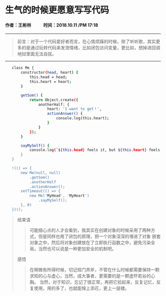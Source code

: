# 生气的时候更愿意写写代码
#### 作者：王彬林 &nbsp;&nbsp; &nbsp; &nbsp; &nbsp; &nbsp;   时间：2018.10.11 /PM 17:18

------------------------------------------------------------------
>前言：对于一个代码爱好者而言，在心情烦躁的时候，除了听听歌，其实更多的是通过玩转代码来发泄情绪，比如闭包访问变量，更比如，想掉进回调地狱里面无法自拔。

----------------------------------------------------------

```bash
   class Me {
       constructor(head, heart) {
           this.head = head;
           this.heart = heart;
       }

       getSom() {
           return Object.create({
               anotherHalf: {
                   heart: 'I want to get！',
                   actionAnswer() {
                       console.log(this.heart);
                   }
               }
           });
       }

       sayMySelf() {
           console.log(`${this.head} feels it, but ${this.heart} feels what's missing!`);
       }
   }

   !(() => {
       new Me(null, null)
           .getSom()
           .anotherHalf
           .actionAnswer();
       setTimeout(() => {
           new Me('MyHead', 'MyHeart')
               .sayMySelf();
       }, 0)
   })();

```
>结束语
>>可能细心点的人才会看到，我其实在创建对象的时候采用了两种方式，但是同样也用了闭包的原理，把一个对象深深的埋进了对象
嵌套对象之中，然后将对象创建放在了立即执行函数之中，避免污染全局，当然也可以说是一种更加安全的机制吧。
>
>感悟
>>在稍微有所得时候，切记班门弄斧，不管在什么时候都需要保持一颗求知的心与虚心，当然，成大事者，更需要的是一颗虚怀若谷的心胸。
当然，对于知识，忘记了很正常，再把它拾起来，反复记忆，反复使用，用的多了，也就能锦上添花，更上一层楼。